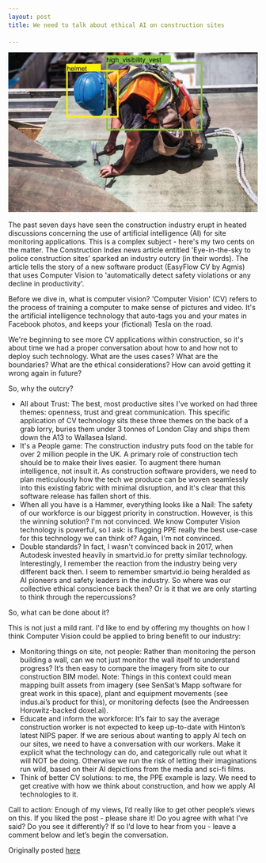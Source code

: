 ```yaml
---
layout: post
title: We need to talk about ethical AI on construction sites

---
```


<div class="img-div" markdown="0">
<img src="/images/ai.jpeg" />
</div>


The past seven days have seen the construction industry erupt in heated discussions concerning the use of artificial intelligence (AI) for site monitoring applications. This is a complex subject - here's my two cents on the matter.
The Construction Index news article entitled 'Eye-in-the-sky to police construction sites' sparked an industry outcry (in their words). The article tells the story of a new software product (EasyFlow CV by Agmis) that uses Computer Vision to 'automatically detect safety violations or any decline in productivity'.

Before we dive in, what is computer vision?
'Computer Vision' (CV) refers to the process of training a computer to make sense of pictures and video. It's the artificial intelligence technology that auto-tags you and your mates in Facebook photos, and keeps your (fictional) Tesla on the road.

We're beginning to see more CV applications within construction, so it's about time we had a proper conversation about how to and how not to deploy such technology. What are the uses cases? What are the boundaries? What are the ethical considerations? How can avoid getting it wrong again in future?

So, why the outcry?
  * All about Trust: The best, most productive sites I've worked on had three themes: openness, trust and great communication. This specific application of CV technology sits these three themes on the back of a grab lorry, buries them under 3 tonnes of London Clay and ships them down the A13 to Wallasea Island.
  * It's a People game: The construction industry puts food on the table for over 2 million people in the UK. A primary role of construction tech should be to make their lives easier. To augment there human intelligence, not insult it. As construction software providers, we need to plan meticulously how the tech we produce can be woven seamlessly into this existing fabric with minimal disruption, and it's clear that this software release has fallen short of this.
  * When all you have is a Hammer, everything looks like a Nail: The safety of our workforce is our biggest priority in construction. However, is this the winning solution? I'm not convinced. We know Computer Vision technology is powerful, so I ask: is flagging PPE really the best use-case for this technology we can think of? Again, I'm not convinced.
  * Double standards? In fact, I wasn't convinced back in 2017, when Autodesk invested heavily in smartvid.io for pretty similar technology. Interestingly, I remember the reaction from the industry being very different back then. I seem to remember smartvid.io being heralded as AI pioneers and safety leaders in the industry. So where was our collective ethical conscience back then? Or is it that we are only starting to think through the repercussions?

So, what can be done about it?

This is not just a mild rant. I'd like to end by offering my thoughts on how I think Computer Vision could be applied to bring benefit to our industry:

  * Monitoring things on site, not people: Rather than monitoring the person building a wall, can we not just monitor the wall itself to understand progress? It’s then easy to compare the imagery from site to our construction BIM model. Note: Things in this context could mean mapping built assets from imagery (see SenSat’s Mapp software for great work in this space), plant and equipment movements (see indus.ai’s product for this), or monitoring defects (see the Andreessen Horowitz-backed doxel.ai).
  * Educate and inform the workforce: It’s fair to say the average construction worker is not expected to keep up-to-date with Hinton’s latest NIPS paper. If we are serious about wanting to apply AI tech on our sites, we need to have a conversation with our workers. Make it explicit what the technology can do, and categorically rule out what it will NOT be doing. Otherwise we run the risk of letting their imaginations run wild, based on their AI depictions from the media and sci-fi films. 
  * Think of better CV solutions: to me, the PPE example is lazy. We need to get creative with how we think about construction, and how we apply AI technologies to it. 

Call to action: 
Enough of my views, I’d really like to get other people’s views on this. If you liked the post - please share it! Do you agree with what I’ve said? Do you see it differently? If so I’d love to hear from you - leave a comment below and let’s begin the conversation. 

Originally posted [here](https://www.linkedin.com/pulse/we-need-talk-ethical-computer-vision-construction-will-needham-mciob/) 